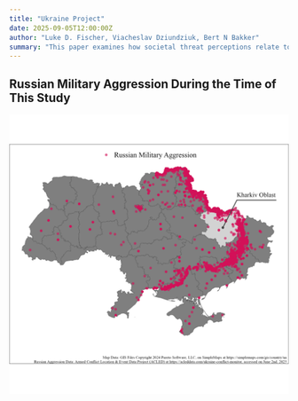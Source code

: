 ```yaml
--- 
title: "Ukraine Project"
date: 2025-09-05T12:00:00Z
author: "Luke D. Fischer, Viacheslav Dziundziuk, Bert N Bakker"
summary: "This paper examines how societal threat perceptions relate to political ideological correlates and democratic sentiment." 
---
```


## Russian Military Aggression During the Time of This Study
![](/static/Ukraine_plot.png)
